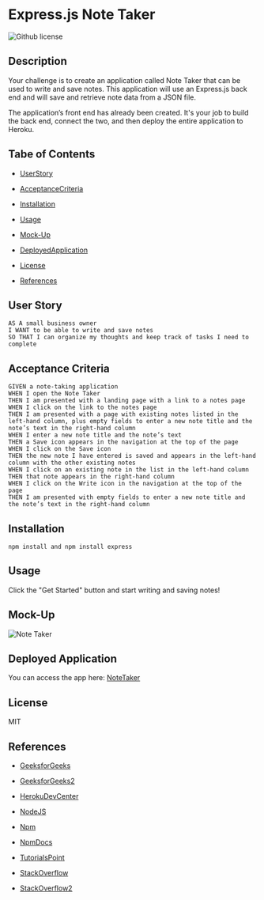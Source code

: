 # Express.js Note Taker
![Github license](https://img.shields.io/badge/license-MIT-blue.svg)

## Description

Your challenge is to create an application called Note Taker that can be used to write and save notes. This application will use an Express.js back end and will save and retrieve note data from a JSON file.

The application’s front end has already been created. It's your job to build the back end, connect the two, and then deploy the entire application to Heroku.

## Tabe of Contents

* [UserStory](#user-story)

* [AcceptanceCriteria](#acceptance-criteria)

* [Installation](#installation)

* [Usage](#usage)

* [Mock-Up](#mock-up)

* [DeployedApplication](#deployed-application)

* [License](#license)

* [References](#references)

## User Story

```
AS A small business owner
I WANT to be able to write and save notes
SO THAT I can organize my thoughts and keep track of tasks I need to complete
```

## Acceptance Criteria

```
GIVEN a note-taking application
WHEN I open the Note Taker
THEN I am presented with a landing page with a link to a notes page
WHEN I click on the link to the notes page
THEN I am presented with a page with existing notes listed in the left-hand column, plus empty fields to enter a new note title and the note’s text in the right-hand column
WHEN I enter a new note title and the note’s text
THEN a Save icon appears in the navigation at the top of the page
WHEN I click on the Save icon
THEN the new note I have entered is saved and appears in the left-hand column with the other existing notes
WHEN I click on an existing note in the list in the left-hand column
THEN that note appears in the right-hand column
WHEN I click on the Write icon in the navigation at the top of the page
THEN I am presented with empty fields to enter a new note title and the note’s text in the right-hand column
```

## Installation

```
npm install and npm install express
```

## Usage

Click the "Get Started" button and start writing and saving notes! 

## Mock-Up

![Note Taker](https://user-images.githubusercontent.com/114205917/210916410-4684240a-603d-4ae2-9e4c-73184c289ad4.gif)

## Deployed Application

You can access the app here: [NoteTaker](https://note-taker-express-challenge.herokuapp.com/)

## License 
 MIT 

## References

* [GeeksforGeeks](https://www.geeksforgeeks.org/express-js-express-urlencoded-function/)

* [GeeksforGeeks2](https://www.geeksforgeeks.org/express-js-express-static-function/)

* [HerokuDevCenter](https://devcenter.heroku.com/articles/git)

* [NodeJS](https://nodejs.org/dist/latest-v8.x/docs/api/process.html#process_process_env)

* [Npm](https://www.npmjs.com/package/qs)

* [NpmDocs](https://docs.npmjs.com/cli/v7/commands/npm-start)

* [TutorialsPoint](https://www.tutorialspoint.com/express-js-express-urlencoded-method#)

* [StackOverflow](https://stackoverflow.com/questions/29960764/what-does-extended-mean-in-express-4-0#:~:text=The%20extended%20option%20allows%20to,like%20experience%20with%20URL%2Dencoded.)

* [StackOverflow2](https://stackoverflow.com/questions/29136374/what-the-difference-between-qs-and-querystring)
